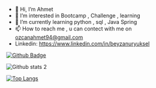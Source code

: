 - 👋 Hi, I’m Ahmet
- 👀 I’m interested in Bootcamp , Challenge , learning 
- 🌱 I’m currently learning python , sql , Java Spring
- 📫 How to reach me , u can contect with me on ozcanahmet94@gmail.com
 - Linkedin: https://www.linkedin.com/in/beyzanuryuksel


[![Github Badge](https://img.shields.io/badge/-Github-000?style=quare&labelColor=000&logo=Github&logoColor=white&link=link)](https://github.com/aozcann)


![Github stats 2](https://github-readme-stats.vercel.app/api?username=aozcann&show_icons=true&theme=radical)

[![Top Langs](https://github-readme-stats.vercel.app/api/top-langs/?username=DenizCil)](https://github.com/aozcann)
<!---
aozcann/aozcann is a ✨ special ✨ repository because its `README.md` (this file) appears on your GitHub profile.
You can click the Preview link to take a look at your changes.
--->

